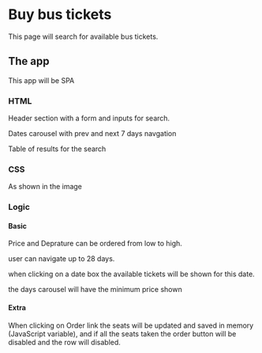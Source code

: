 # Buy bus tickets
This page will search for available bus tickets.

## The app
This app will be SPA
### HTML
Header section with a form and inputs for search.

Dates carousel with prev and next 7 days navgation

Table of results for the search

### CSS
As shown in the image

### Logic
#### Basic
Price and Deprature can be ordered from low to high.

user can navigate up to 28 days.

when clicking on a date box the available tickets will be shown for this date.

the days carousel will have the minimum price shown
#### Extra
When clicking on Order link the seats will be updated and saved in memory (JavaScript variable), and if all the seats taken the order button will be disabled and the row will disabled.
